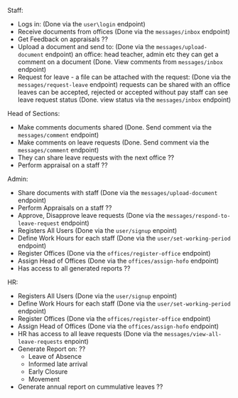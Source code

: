 Staff:
- Logs in: (Done via the `user\login` endpoint)
- Receive documents from offices (Done via the `messages/inbox` endpoint)
- Get Feedback on appraisals ??
- Upload a document and send to: (Done via the `messages/upload-document` endpoint)
    an office: head teacher, admin etc 
    they can get a comment on a document (Done. View comments from `messages/inbox` endpoint)
- Request for leave - a file can be attached with the request: (Done via the `messages/request-leave` endpoint)
    requests can be shared with an office
    leaves can be accepted, rejected or accepted without pay 
    staff can see leave request status (Done. view status via the `messages/inbox` endpoint)
    
Head of Sections:
- Make comments documents shared (Done. Send comment via the `messages/comment` endpoint)
- Make comments on leave requests (Done. Send comment via the `messages/comment` endpoint)
- They can share leave requests with the next office ??
- Perform appraisal on a staff ??

Admin:
- Share documents with staff (Done via the `messages/upload-document` endpoint)
- Perform Appraisals on a staff ??
- Approve, Disapprove leave requests (Done via the `messages/respond-to-leave-request` endpoint)
- Registers All Users (Done via the `user/signup` enpoint)
- Define Work Hours for each staff (Done via the `user/set-working-period` endpoint)
- Register Offices (Done via the `offices/register-office` endpoint)
- Assign Head of Offices (Done via the `offices/assign-hofo` endpoint)
- Has access to all generated reports ??

HR:
- Registers All Users (Done via the `user/signup` enpoint)
- Define Work Hours for each staff (Done via the `user/set-working-period` endpoint)
- Register Offices (Done via the `offices/register-office` endpoint)
- Assign Head of Offices (Done via the `offices/assign-hofo` endpoint)
- HR has access to all leave requests (Done via the `messages/view-all-leave-requests` enpoint)
- Generate Report on: ??
    - Leave of Absence
    - Informed late arrival
    - Early Closure
    - Movement
- Generate annual report on cummulative leaves ??
